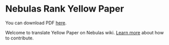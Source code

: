 # Nebulas Rank Yellow Paper

You can download PDF [here](https://nebulas.io/docs/NebulasYellowPaper.pdf).

Welcome to translate Yellow Paper on Nebulas wiki. [Learn more](../../how-to-contribute.md) about how to contribute.
